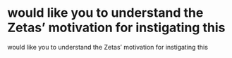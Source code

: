 # would like you to understand the Zetas’ motivation for instigating this

would like you to understand the Zetas’ motivation for instigating this